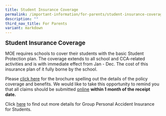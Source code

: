 ```yaml
---
title: Student Insurance Coverage
permalink: /important-information/for-parents/student-insurance-coverage/
description: ""
third_nav_title: For Parents
variant: markdown
---
```

<strong><span style="font-size: 14pt;">Student Insurance Coverage</span></strong>

MOE requires schools to cover their students with the basic Student Protection plan. The coverage extends to all school and CCA-related activities and is with immediate effect from Jan - Dec. The cost of this insurance plan of it fully borne by the school.

Please [click here](/files/Product_Fact_Sheet__Year_2025_.pdf) for the brochure spelling out the details of the policy coverage and benefits. We would like to take this opportunity to remind you that all claims should be submitted <a href="https://studentgpa.incomegroupins.com.sg/#/">online</a> <strong>within 1 month of the receipt date.</strong>

Click <a href="https://www.income.com.sg/group-personal-accident-for-students">here</a> to find out more details for Group Personal Accident Insurance for Students.
